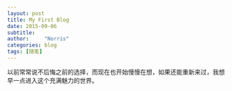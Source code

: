 ```yaml
---
layout: post
title: My First Blog
date: 2015-09-06
subtitle: 
author:     "Norris"
categories: blog
tags: [随笔]
---
```

以前常常说不后悔之前的选择，而现在也开始慢慢在想，如果还能重新来过，我想早一点进入这个充满魅力的世界。
